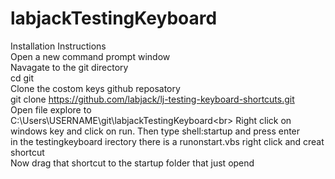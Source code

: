 # labjackTestingKeyboard
Installation Instructions<br>
Open a new command prompt window<br>
Navagate to the git directory<br>
cd git<br>
Clone the costom keys github reposatory<br>
git clone https://github.com/labjack/lj-testing-keyboard-shortcuts.git<br>
Open file explore to <br>
C:\Users\USERNAME\git\labjackTestingKeyboard\<br>
Right click on windows key and click on run. Then type shell:startup  and press enter<br>
in the testingkeyboard irectory there is a runonstart.vbs right click and creat shortcut<br>
Now  drag that shortcut to the startup folder that just opend<br>

